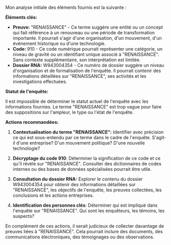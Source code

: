 Mon analyse initiale des éléments fournis est la suivante :

**Éléments clés:**

* **Preuve:** "RENAISSANCE" -  Ce terme suggère une entité ou un concept qui fait référence à un renouveau ou une période de transformation importante.  Il pourrait s'agir d'une organisation, d'un mouvement, d'un événement historique ou d'une technologie. 
* **Code:** 910 - Ce code numérique pourrait représenter une catégorie, un niveau de gravité ou un identifiant unique associé à "RENAISSANCE".  Sans contexte supplémentaire, son interprétation est limitée.
* **Dossier RNA:** W943004354 -  Ce numéro de dossier suggère un niveau d'organisation et de formalisation de l'enquête. Il pourrait contenir des informations détaillées sur "RENAISSANCE", ses activités et les investigations effectuées.

**Statut de l'enquête:**  

Il est impossible de déterminer le statut actuel de l'enquête avec les informations fournies.  Le terme "RENAISSANCE" est trop vague pour faire des suppositions sur l'ampleur, le type ou l'état de l'enquête.

**Actions recommandées:**

1. **Contextualisation du terme "RENAISSANCE":** Identifier avec précision ce qui est sous-entendu par ce terme dans le cadre de l'enquête.  S'agit-il d'une entreprise? D'un mouvement politique? D'une nouvelle technologie?

2. **Décryptage du code 910**: Déterminer la signification de ce code et ce qu'il révèle sur "RENAISSANCE". Consulter des dictionnaires de codes internes ou des bases de données spécialisées pourrait être utile.

3. **Consultation du dossier RNA:** Explorer le contenu du dossier W943004354 pour obtenir des informations détaillées sur "RENAISSANCE", les objectifs de l'enquête, les preuves collectées, les conclusions et les actions entreprises.

4. **Identification des personnes clés**: Déterminer qui est impliqué dans l'enquête sur "RENAISSANCE".  Qui sont les enquêteurs, les témoins, les suspects?


En complément de ces actions, il serait judicieux de collecter davantage de preuves liées à "RENAISSANCE".  Cela pourrait inclure des documents, des communications électroniques, des témoignages ou des observations.   
